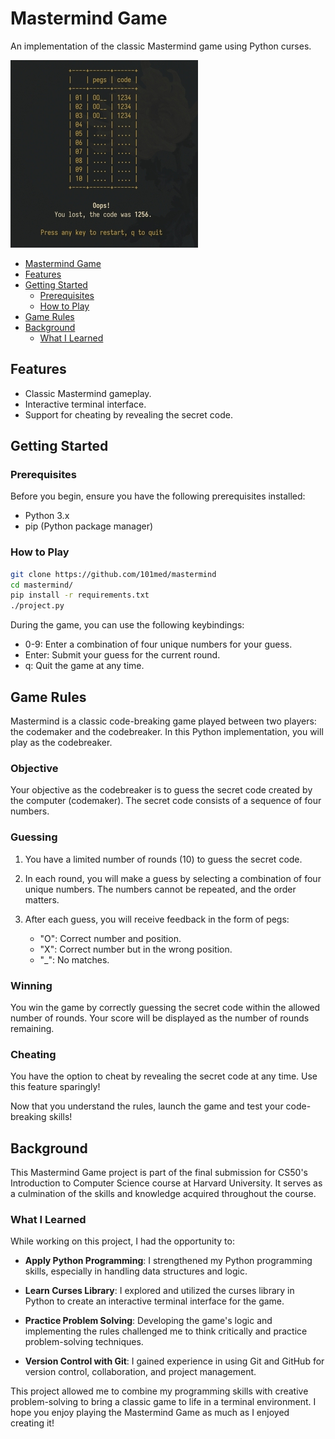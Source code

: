 # Mastermind Game

An implementation of the classic Mastermind game using Python curses.

<img src="preview.jpg" width="300" height="300">

- [Mastermind Game](#mastermind-game)
- [Features](#features)
- [Getting Started](#getting-started)
  - [Prerequisites](#prerequisites)
  - [How to Play](#how-to-play)
- [Game Rules](#game-rules)
- [Background](#background)
  - [What I Learned](#what-i-learned)

## Features

- Classic Mastermind gameplay.
- Interactive terminal interface.
- Support for cheating by revealing the secret code.

## Getting Started

### Prerequisites

Before you begin, ensure you have the following prerequisites installed:

- Python 3.x
- pip (Python package manager)

### How to Play

   ```bash
   git clone https://github.com/101med/mastermind
   cd mastermind/
   pip install -r requirements.txt
   ./project.py
   ```
During the game, you can use the following keybindings:
- 0-9: Enter a combination of four unique numbers for your guess.
- Enter: Submit your guess for the current round.
- q: Quit the game at any time.

## Game Rules

Mastermind is a classic code-breaking game played between two players: the codemaker and the codebreaker. In this Python implementation, you will play as the codebreaker.

### Objective

Your objective as the codebreaker is to guess the secret code created by the computer (codemaker). The secret code consists of a sequence of four numbers.

### Guessing

1. You have a limited number of rounds (10) to guess the secret code.

2. In each round, you will make a guess by selecting a combination of four unique numbers. The numbers cannot be repeated, and the order matters.

3. After each guess, you will receive feedback in the form of pegs:
   - "O": Correct number and position.
   - "X": Correct number but in the wrong position.
   - "_": No matches.

### Winning

You win the game by correctly guessing the secret code within the allowed number of rounds. Your score will be displayed as the number of rounds remaining.

### Cheating

You have the option to cheat by revealing the secret code at any time. Use this feature sparingly!

Now that you understand the rules, launch the game and test your code-breaking skills!

## Background

This Mastermind Game project is part of the final submission for CS50's Introduction to Computer Science course at Harvard University. It serves as a culmination of the skills and knowledge acquired throughout the course.

### What I Learned

While working on this project, I had the opportunity to:

- **Apply Python Programming**: I strengthened my Python programming skills, especially in handling data structures and logic.

- **Learn Curses Library**: I explored and utilized the curses library in Python to create an interactive terminal interface for the game.

- **Practice Problem Solving**: Developing the game's logic and implementing the rules challenged me to think critically and practice problem-solving techniques.

- **Version Control with Git**: I gained experience in using Git and GitHub for version control, collaboration, and project management.

This project allowed me to combine my programming skills with creative problem-solving to bring a classic game to life in a terminal environment. I hope you enjoy playing the Mastermind Game as much as I enjoyed creating it!
